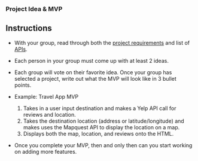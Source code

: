 ### Project Idea & MVP 

## Instructions

*   With your group, read through both the [project requirements](01-stu_project_idea/Project_Requirements.md) and list of [APIs](API_Resources.md).

*   Each person in your group must come up with at least 2 ideas.

*   Each group will vote on their favorite idea. Once your group has selected a project, write out what the MVP will look like in 3 bullet points.

*   Example: Travel App MVP
    1. Takes in a user input destination and makes a Yelp API call for reviews and location.
    2. Takes the destination location (address or latitude/longitude) and makes uses the Mapquest API to display the location on a map.
    3. Displays both the map, location, and reviews onto the HTML.

*   Once you complete your MVP, then and only then can you start working on adding more features.